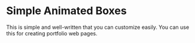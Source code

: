 <h1>Simple Animated Boxes</h1>
This is simple and well-written that you can customize easily. You can use this for creating portfolio web pages.
